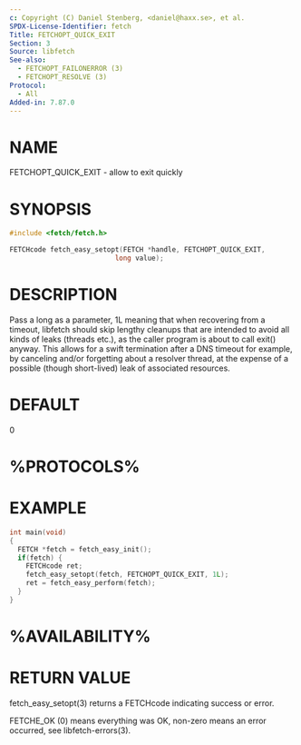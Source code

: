 ```yaml
---
c: Copyright (C) Daniel Stenberg, <daniel@haxx.se>, et al.
SPDX-License-Identifier: fetch
Title: FETCHOPT_QUICK_EXIT
Section: 3
Source: libfetch
See-also:
  - FETCHOPT_FAILONERROR (3)
  - FETCHOPT_RESOLVE (3)
Protocol:
  - All
Added-in: 7.87.0
---
```


# NAME

FETCHOPT_QUICK_EXIT - allow to exit quickly

# SYNOPSIS

~~~c
#include <fetch/fetch.h>

FETCHcode fetch_easy_setopt(FETCH *handle, FETCHOPT_QUICK_EXIT,
                          long value);
~~~

# DESCRIPTION

Pass a long as a parameter, 1L meaning that when recovering from a timeout,
libfetch should skip lengthy cleanups that are intended to avoid all kinds of
leaks (threads etc.), as the caller program is about to call exit() anyway.
This allows for a swift termination after a DNS timeout for example, by
canceling and/or forgetting about a resolver thread, at the expense of a
possible (though short-lived) leak of associated resources.

# DEFAULT

0

# %PROTOCOLS%

# EXAMPLE

~~~c
int main(void)
{
  FETCH *fetch = fetch_easy_init();
  if(fetch) {
    FETCHcode ret;
    fetch_easy_setopt(fetch, FETCHOPT_QUICK_EXIT, 1L);
    ret = fetch_easy_perform(fetch);
  }
}
~~~

# %AVAILABILITY%

# RETURN VALUE

fetch_easy_setopt(3) returns a FETCHcode indicating success or error.

FETCHE_OK (0) means everything was OK, non-zero means an error occurred, see
libfetch-errors(3).
